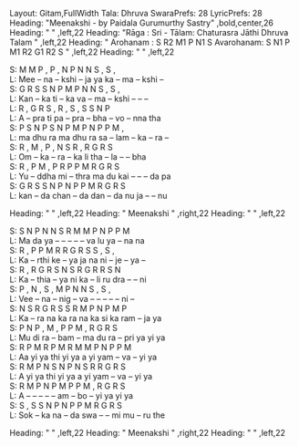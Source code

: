 Layout: Gitam,FullWidth
Tala: Dhruva
SwaraPrefs: 28
LyricPrefs: 28
Heading: "Meenakshi  - by  Paidala Gurumurthy Sastry" ,bold,center,26
Heading: " " ,left,22
Heading: "Rāga : Sri - Tālam: Chaturasra Jāthi Dhruva Talam " ,left,22
Heading: " Arohanam : S R2 M1 P N1 S  Avarohanam: S N1 P M1 R2 G1 R2 S " ,left,22
Heading: " " ,left,22

                 
S:  M	M	P	,	 P	,	 	N	P	N	N	 	S	,	S	,	  
L: Mee	–	na	–	 	kshi	–	 	ja	ya	ka	–	 	ma	–	kshi	–	  
S:  G	R	S	S	 	N	P	 	M	P	N	N	 	S	,	S	,	  
L:  Kan	–	ka	ti	 	–	ka	 	va	–	ma	–	 	kshi	–	–	–	  
L: R	,	G	R	 	S	,	 	R	,	S	,	 	S	S	N	P	  
L:  A	–	pra	ti	 	pa	–	 	pra	–	bha	–	 	vo	–	nna	tha	  
S:  P	S	N	P	 	S	N	 	P	M	P	N	 	P	P	M	,	  
L:  ma	dhu	ra	ma	 	dhu	ra	 	sa	–	lam	–	 	ka	–	ra	–	  
S:  R	,	M	,	 	P	,	 	N	S	R	,	 	R	G	R	S	  
L:  Om	–	ka	–	 	ra	–	 	ka	li	tha	–	 	la	–	–	bha	  
S:  R	,	P	M	 	,	P	 	R	P	P	M	 	R	G	R	S	  
L:  Yu	–	ddha	mi	 	–	thra	 	ma	du	kai	–	 	–	–	da	pa	  
S:  G	R	S	S	 	N	P	 	N	P	P	M	 	R	G	R	S	  
L:  kan	–	da	chan	 	–	da	 	dan	–	da	nu	 	ja	–	–	nu	  
 
 Heading: " " ,left,22
 Heading: " Meenakshi " ,right,22
 Heading: " " ,left,22
 
 S: S	N	P	N	 	N	S	 	R	M	M	P	 	N	P	P	M	  
 L: Ma	da	ya	–	 	–	–	 	–	–	va	lu	 	ya	–	na	na	  
 S: R	,	P	P	 	M	R	 	R	G	R	S	 	S	,	S	,	  
 L: Ka	–	rthi	ke	 	–	ya	 	ja	na	ni	–	 	je	–	ya	–	  
 S: R	,	R	G	 	R	S	 	N	S	R	G	 	R	R	S	N	  
 L: Ka	–	thia	–	 	ya	ni	 	ka	–	li	ru	 	dra	–	–	ni	  
 S: P	,	N	,	 	S	,	 	M	P	N	N	 	S	,	S	,	  
 L: Vee	–	na	–	 	nig	–	 	va	–	–	–	 	–	–	ni	–	  
 S: N	S	R	G	 	R	S	 	S	R	M	P	 	N	P	M	P	  
 L: Ka	–	ra	na	 	ka	ra	 	na	ka	si	ka	 	ram	–	ja	ya	  
 S: P	N	P	,	 	M	,	 	P	P	M	,	 	R	G	R	S	  
 L: Mu	di	ra	–	 	bam	–	 	ma	du	ra	–	 	pri	ya	yi	ya	  
 S: R	P	M	R	 	P	M	 	R	M	M	P	 	N	P	P	M	  
 L: Aa	yi	ya	thi	 	yi	ya	 	a	yi	yam	–	 	va	–	yi	ya	  
 S: R	M	P	N	 	S	N	 	P	N	S	R	 	R	G	R	S	  
 L: A	yi	ya	thi	 	yi	ya	 	a	yi	yam	–	 	va	–	yi	ya	  
 S: R	M	P	N	 	P	M	 	P	P	M	,	 	R	G	R	S	  
 L: A	–	–	–	 	–	–	 	am	–	bo	–	 	yi	ya	yi	ya	  
 S: S	,	S	S	 	N	P	 	N	P	P	M	 	R	G	R	S	  
 L:  Sok	–	ka	na	 	–	da	 	swa	–	–	mi	 	mu	–	ru	the	  

 Heading: " " ,left,22
 Heading: " Meenakshi " ,right,22
 Heading: " " ,left,22